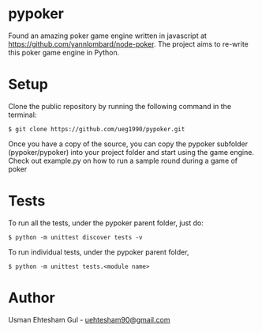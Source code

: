 pypoker
============

Found an amazing poker game engine written in javascript at https://github.com/yannlombard/node-poker. The project aims to re-write this poker game engine in Python. 

Setup
====
Clone the public repository by running the following command in the terminal:

    $ git clone https://github.com/ueg1990/pypoker.git
    
Once you have a copy of the source, you can copy the pypoker subfolder (pypoker/pypoker) into your project folder and start using the game engine. Check out example.py on how to run a sample round during a game of poker

Tests
=====

To run all the tests, under the pypoker parent folder, just do:

    $ python -m unittest discover tests -v

To run individual tests, under the pypoker parent folder,

    $ python -m unittest tests.<module name>
    
Author
====
Usman Ehtesham Gul - <uehtesham90@gmail.com>
